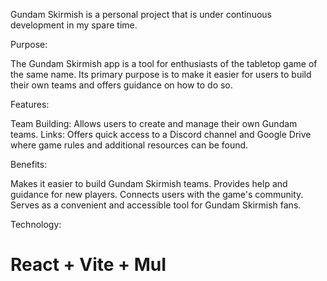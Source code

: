 Gundam Skirmish is a personal project that is under continuous development in my spare time.

Purpose:

The Gundam Skirmish app is a tool for enthusiasts of the tabletop game of the same name. Its primary purpose is to make it easier for users to build their own teams and offers guidance on how to do so.

Features:

Team Building: Allows users to create and manage their own Gundam teams.
Links: Offers quick access to a Discord channel and Google Drive where game rules and additional resources can be found.

Benefits:

Makes it easier to build Gundam Skirmish teams.
Provides help and guidance for new players.
Connects users with the game's community.
Serves as a convenient and accessible tool for Gundam Skirmish fans.

Technology:

# React + Vite + MuI
